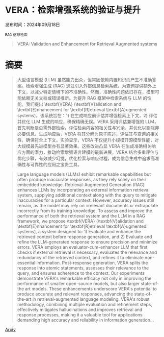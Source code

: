 # VERA：检索增强系统的验证与提升

发布时间：2024年09月18日

`RAG` `信息检索`

> VERA: Validation and Enhancement for Retrieval Augmented systems

# 摘要

> 大型语言模型 (LLM) 虽然能力出众，但常因依赖内置知识而产生不准确答案。检索增强生成 (RAG) 通过引入外部信息检索系统，为查询提供额外上下文，以减少特定情境下的不准确性。然而，准确性问题依旧存在，模型可能依赖无关文档或错误推断。为提升 RAG 框架中检索系统与 LLM 的性能，我们提出 \textbf{VERA} (\textbf{V}alidation and \textbf{E}nhancement for \textbf{R}etrieval \textbf{A}ugmented systems)，该系统旨在：1) 在生成响应前评估并增强检索上下文，2) 评估并优化 LLM 生成的响应，确保精确无误。VERA 采用评估兼增强的 LLM，首先判断是否需外部检索，评估检索内容的相关性与冗余，并优化以剔除非必要信息。生成响应后，VERA 将其分解为原子陈述，评估其与查询的相关性，确保符合上下文。实验显示，VERA 不仅提升小规模开源模型性能，对大规模最先进模型亦有显著效果。这些改进凸显 VERA 在生成准确相关响应方面的潜力，推动检索增强语言建模的最新进展。VERA 结合多重评估与优化步骤，有效减少幻觉，优化检索与响应过程，成为信息生成中追求高准确性与可靠性的应用之宝贵工具。

> Large language models (LLMs) exhibit remarkable capabilities but often produce inaccurate responses, as they rely solely on their embedded knowledge. Retrieval-Augmented Generation (RAG) enhances LLMs by incorporating an external information retrieval system, supplying additional context along with the query to mitigate inaccuracies for a particular context. However, accuracy issues still remain, as the model may rely on irrelevant documents or extrapolate incorrectly from its training knowledge. To assess and improve the performance of both the retrieval system and the LLM in a RAG framework, we propose \textbf{VERA} (\textbf{V}alidation and \textbf{E}nhancement for \textbf{R}etrieval \textbf{A}ugmented systems), a system designed to: 1) Evaluate and enhance the retrieved context before response generation, and 2) Evaluate and refine the LLM-generated response to ensure precision and minimize errors. VERA employs an evaluator-cum-enhancer LLM that first checks if external retrieval is necessary, evaluates the relevance and redundancy of the retrieved context, and refines it to eliminate non-essential information. Post-response generation, VERA splits the response into atomic statements, assesses their relevance to the query, and ensures adherence to the context. Our experiments demonstrate VERA's remarkable efficacy not only in improving the performance of smaller open-source models, but also larger state-of-the art models. These enhancements underscore VERA's potential to produce accurate and relevant responses, advancing the state-of-the-art in retrieval-augmented language modeling. VERA's robust methodology, combining multiple evaluation and refinement steps, effectively mitigates hallucinations and improves retrieval and response processes, making it a valuable tool for applications demanding high accuracy and reliability in information generation. .

[Arxiv](https://arxiv.org/abs/2409.15364)
